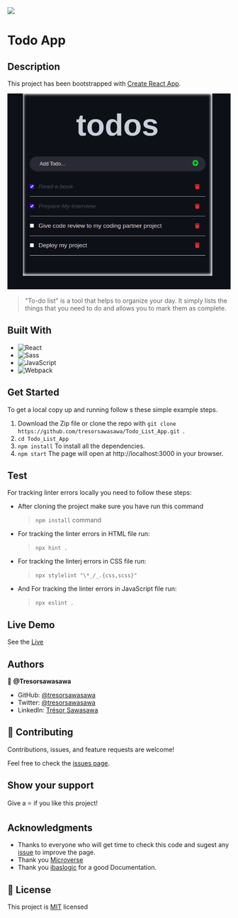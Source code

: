 ![](https://img.shields.io/badge/Microverse-blueviolet)

# Todo App

## Description

This project has been bootstrapped with [Create React App](https://github.com/facebook/create-react-app).

![App View](./src/assets/images/react-todo-app.png)

> "To-do list" is a tool that helps to organize your day. It simply lists the things that you need to do and allows you to mark them as complete.

## Built With

- ![React](https://img.shields.io/badge/-React-000000?style=flat&logo=react)
- ![Sass](https://img.shields.io/badge/-Sass-000000?style=flat&logo=sass&logoColor=ffffff&labelColor=%23CC6699)
- ![JavaScript](https://img.shields.io/badge/-JavaScript-000000?style=flat&logo=javascript)
- ![Webpack](https://img.shields.io/badge/-Webpack-000000?style=flat&logo=Webpack)

## Get Started

To get a local copy up and running follow s these simple example steps.

1. Download the Zip file or clone the repo with `git clone https://github.com/tresorsawasawa/Todo_List_App.git `.
2. `cd Todo_List_App`
3. `npm install` To install all the dependencies.
4. `npm start` 
   The page will open at http://localhost:3000 in your browser.

## Test

For tracking linter errors locally you need to follow these steps:

- After cloning the project make sure you have run this command

  > `npm install` command

- For tracking the linter errors in HTML file run:

  > `npx hint .`

- For tracking the linterj errors in CSS file run:

  > `npx stylelint "\*_/_.{css,scss}"`

- And For tracking the linter errors in JavaScript file run:

  > `npx eslint .`

## Live Demo

See the [Live](https://tresorsawasawa.github.io/react-todo-app/)

## Authors

👤 **@Tresorsawasawa**

- GitHub: [@tresorsawasawa](https://github.com/tresorsawasawa)
- Twitter: [@tresorsawasawa](https://twitter.com/TresorSawasawa)
- LinkedIn: [Trésor Sawasawa](https://www.linkedin.com/in/tresor-sawasawa/)

## 🤝 Contributing

Contributions, issues, and feature requests are welcome!

Feel free to check the [issues page](../../issues/).

## Show your support

Give a ⭐️ if you like this project!

## Acknowledgments

- Thanks to everyone who will get time to check this code and sugest any [issue](https://github.com/tresorsawasawa/MyPortfolio/issues) to improve the page.
- Thank you [Microverse](https://www.microverse.org/)
- Thank you [ibaslogic](https://ibaslogic.com/react-tutorial-for-beginners/) for a good Documentation.

## 📝 License

This project is [MIT](./MIT.md) licensed
